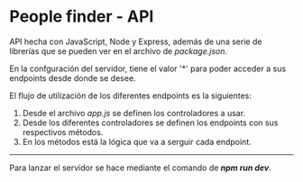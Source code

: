 # People finder - API

API hecha con JavaScript, Node y Express, además de una serie de librerías que se pueden ver en el archivo de *package.json*.

En la confguración del servidor, tiene el valor '*' para poder acceder a sus endpoints desde donde se desee.

El flujo de utilización de los diferentes endpoints es la siguientes:
  1. Desde el archivo *app.js* se definen los controladores a usar.
  2. Desde los diferentes controladores se definen los endpoints con sus respectivos métodos.
  3. En los métodos está la lógica que va a serguir cada endpoint.

---

Para lanzar el servidor se hace mediante el comando de ***npm run dev***.
